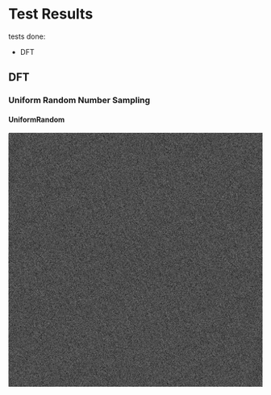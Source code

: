 # Test Results
 tests done:
* DFT
## DFT
### Uniform Random Number Sampling
#### UniformRandom
![UniformRandom](../../../_2d/samples/uniform_random/DFT_UniformRandom.png)  
